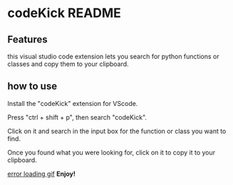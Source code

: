 # codeKick README

## Features

this visual studio code extension lets you search for python functions or classes and copy them to your clipboard.


## how to use

Install the "codeKick" extension for VScode.

Press "ctrl + shift + p", then search "codeKick".

Click on it and search in the input box for the function or class you want to find.

Once you found what you were looking for, click on it to copy it to your clipboard.

[error loading gif]("./assets/codeKickShowcase.gif")
**Enjoy!**
